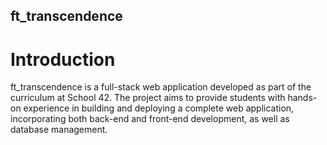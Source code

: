 ## ft_transcendence
# Introduction

ft_transcendence is a full-stack web application developed as part of the curriculum at School 42. The project aims to provide students with hands-on experience in building and deploying a complete web application, incorporating both back-end and front-end development, as well as database management.

